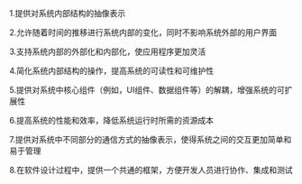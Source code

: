 

1.提供对系统内部结构的抽像表示

2.允许随着时间的推移进行系统内部的变化，同时不影响系统外部的用户界面

3.支持系统内部的外部化和内部化，使应用程序更加灵活

4.简化系统内部结构的操作，提高系统的可读性和可维护性

5.提供对系统中核心组件（例如，UI组件、数据组件等）的解耦，增强系统的可扩展性

6.提高系统的性能和效率，降低系统运行时所需的资源成本

7.提供对系统中不同部分的通信方式的抽像表示，使得系统之间的交互更加简单和易于管理

8.在软件设计过程中，提供一个共通的框架，方便开发人员进行协作、集成和测试